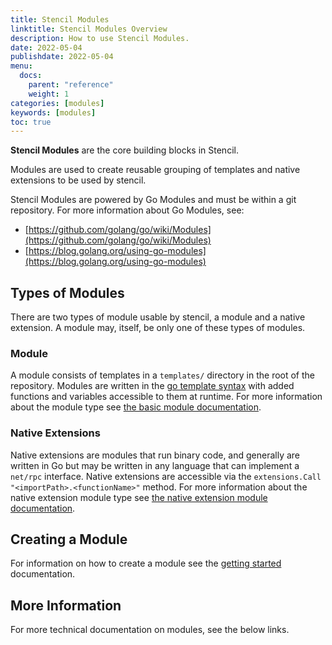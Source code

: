 ```yaml
---
title: Stencil Modules
linktitle: Stencil Modules Overview
description: How to use Stencil Modules.
date: 2022-05-04
publishdate: 2022-05-04
menu:
  docs:
    parent: "reference"
    weight: 1
categories: [modules]
keywords: [modules]
toc: true
---
```


**Stencil Modules** are the core building blocks in Stencil.

Modules are used to create reusable grouping of templates and native extensions to be used by stencil.

Stencil Modules are powered by Go Modules and must be within a git repository. For more information about Go Modules, see:

- [https://github.com/golang/go/wiki/Modules](https://github.com/golang/go/wiki/Modules)
- [https://blog.golang.org/using-go-modules](https://blog.golang.org/using-go-modules)

## Types of Modules

There are two types of module usable by stencil, a module and a native extension. A module may, itself, be only one of these types of modules.

### Module

A module consists of templates in a `templates/` directory in the root of the repository. Modules are written in the [go template syntax](https://pkg.go.dev/text/template) with added functions and variables accessible to them at runtime. For more information about the module type see [the basic module documentation]().

### Native Extensions

Native extensions are modules that run binary code, and generally are written in Go but may be written in any language that can implement a `net/rpc` interface. Native extensions are accessible via the `extensions.Call "<importPath>.<functionName>"` method. For more information about the native extension module type see [the native extension module documentation]().

## Creating a Module

For information on how to create a module see the [getting started](/stencil/getting-started/) documentation.

## More Information

For more technical documentation on modules, see the below links.
